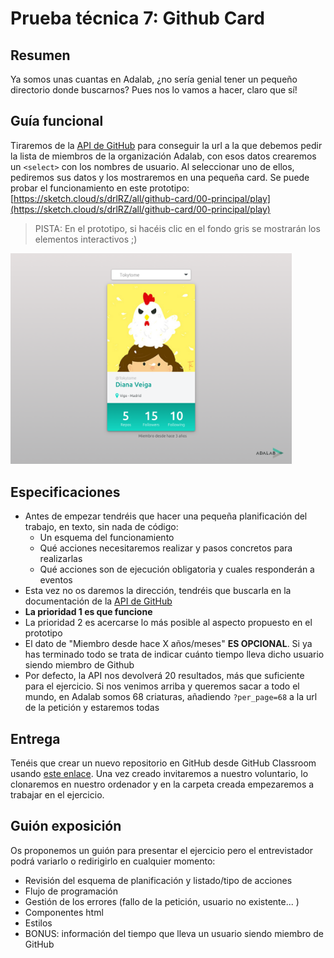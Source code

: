 # Prueba técnica 7: Github Card


## Resumen

Ya somos unas cuantas en Adalab, ¿no sería genial tener un pequeño directorio donde buscarnos? Pues nos lo vamos a hacer, claro que sí!

## Guía funcional
Tiraremos de la [API de GitHub](https://developer.github.com/v3/) para conseguir la url a la que debemos pedir la lista de miembros de la organización Adalab, con esos datos crearemos un `<select>` con los nombres de usuario. Al seleccionar uno de ellos, pediremos sus datos y los mostraremos en una pequeña card. Se puede probar el funcionamiento en este prototipo: [https://sketch.cloud/s/drlRZ/all/github-card/00-principal/play](https://sketch.cloud/s/drlRZ/all/github-card/00-principal/play)

> PISTA: En el prototipo, si hacéis clic en el fondo gris se mostrarán los elementos interactivos ;)

<a href="https://sketch.cloud/s/drlRZ/all/github-card/00-principal/play" alt="Muestra"><img src="./src/assets/github-card.png" alt="Muestra" width="450"></a>


## Especificaciones
* Antes de empezar tendréis que hacer una pequeña planificación del trabajo, en texto, sin nada de código:
	- Un esquema del funcionamiento
	- Qué acciones necesitaremos realizar y pasos concretos para realizarlas
	- Qué acciones son de ejecución obligatoria y cuales responderán a eventos
* Esta vez no os daremos la dirección, tendréis que buscarla en la documentación de la [API de GitHub](https://developer.github.com/v3/)
* **La prioridad 1 es que funcione**
* La prioridad 2 es acercarse lo más posible al aspecto propuesto en el prototipo
* El dato de "Miembro desde hace X años/meses" **ES OPCIONAL**. Si ya has terminado todo se trata de indicar cuánto tiempo lleva dicho usuario siendo miembro de Github
* Por defecto, la API nos devolverá 20 resultados, más que suficiente para el ejercicio. Si nos venimos arriba y queremos sacar a todo el mundo, en Adalab somos 68 criaturas, añadiendo `?per_page=68` a la url de la petición y estaremos todas


## Entrega
Tenéis que crear un nuevo repositorio en GitHub desde GitHub Classroom usando [este enlace](https://classroom.github.com/a/GLqnF98y). Una vez creado invitaremos a nuestro voluntario, lo clonaremos en nuestro ordenador y en la carpeta creada empezaremos a trabajar en el ejercicio.

## Guión exposición
Os proponemos un guión para presentar el ejercicio pero el entrevistador podrá variarlo o redirigirlo en cualquier momento:
- Revisión del esquema de planificación y listado/tipo de acciones
- Flujo de programación
- Gestión de los errores (fallo de la petición, usuario no existente... )
- Componentes html
- Estilos
- BONUS: información del tiempo que lleva un usuario siendo miembro de GitHub